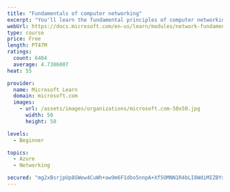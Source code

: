 ```yaml
---
title: "Fundamentals of computer networking"
excerpt: "You'll learn the fundamental principles of computer networking to prepare you for the Azure admin and developer learning paths."
webUrl: https://docs.microsoft.com/en-us/learn/modules/network-fundamentals/
type: course
price: Free
length: PT47M
ratings:
  count: 6404
  average: 4.7386007
heat: 55

provider:
  name: Microsoft Learn
  domain: microsoft.com
  images:
    - url: /assets/images/organizations/microsoft.com-50x50.jpg
      width: 50
      height: 50

levels:
  - Beginner

topics:
  - Azure
  - Networking

secured: "mg2xBsrjpUp8GWew4CuWh+aw9m6F1dbo5nnpA+Xf5OMNN1R4bLI8WdiMIZBYx6PQgs9DiGi+172/7mcNOi3KzUnaBOleBCUQYb7lsYBch6noSZwBMlmCzCZOqwlIQj6ulsLZOdL+A4SOWxZPLON/tSq5xei+53uAbafE4CBWYEs7Ky/tKx+hROEQmI75QrSjCZ+cMNttDMds31atJylAvkfrno7psX7+8ELPGYVVL3QuwIisQpGb6X8OOl1dRJl1lWk9YdD33rB3vJQHZlBgzoTJD8vxpqr4YS7MxEVnqpPI9H98pKRj1UEYCjtcRVvoxk+l7tveizbD0Cs5BazFlmrZ9/5OHaXN+8cb0CDR4QBX8r9xJU+zPKQGadhHo7cfy3EtaxAoI1DILIEYy25oM40oRX+ChkBfjM48nLUP0a8=;+9KV+U1whWcTCxKKui85mQ=="
---
```


